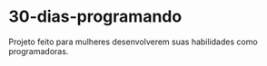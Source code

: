 # 30-dias-programando
Projeto feito para mulheres desenvolverem suas habilidades como programadoras.
